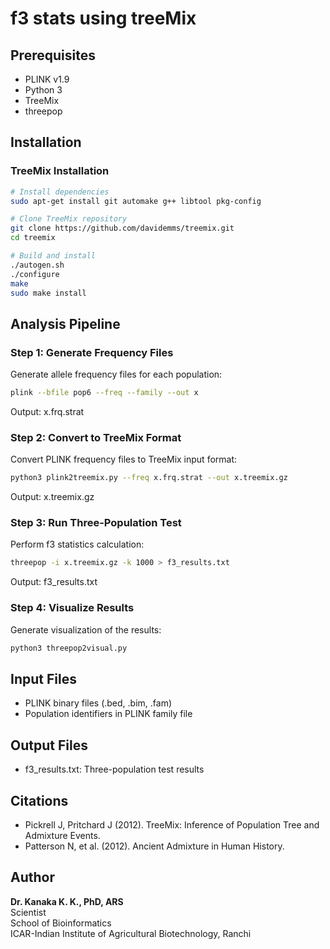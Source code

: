 # f3 stats using treeMix 

## Prerequisites
- PLINK v1.9
- Python 3
- TreeMix
- threepop

## Installation

### TreeMix Installation
```bash
# Install dependencies
sudo apt-get install git automake g++ libtool pkg-config

# Clone TreeMix repository
git clone https://github.com/davidemms/treemix.git
cd treemix

# Build and install
./autogen.sh
./configure
make
sudo make install
```

## Analysis Pipeline

### Step 1: Generate Frequency Files
Generate allele frequency files for each population:
```bash
plink --bfile pop6 --freq --family --out x
```
Output: x.frq.strat

### Step 2: Convert to TreeMix Format
Convert PLINK frequency files to TreeMix input format:
```bash
python3 plink2treemix.py --freq x.frq.strat --out x.treemix.gz
```
Output: x.treemix.gz

### Step 3: Run Three-Population Test
Perform f3 statistics calculation:
```bash
threepop -i x.treemix.gz -k 1000 > f3_results.txt
```
Output: f3_results.txt

### Step 4: Visualize Results
Generate visualization of the results:
```bash
python3 threepop2visual.py
```

## Input Files
- PLINK binary files (.bed, .bim, .fam)
- Population identifiers in PLINK family file

## Output Files
- f3_results.txt: Three-population test results

## Citations
- Pickrell J, Pritchard J (2012). TreeMix: Inference of Population Tree and Admixture Events.
- Patterson N, et al. (2012). Ancient Admixture in Human History.

## Author
**Dr. Kanaka K. K., PhD, ARS**  
Scientist  
School of Bioinformatics  
ICAR-Indian Institute of Agricultural Biotechnology, Ranchi
